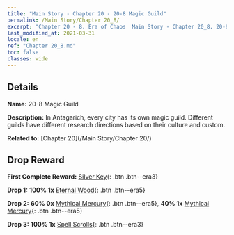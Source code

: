 ```yaml
---
title: "Main Story - Chapter 20 - 20-8 Magic Guild"
permalink: /Main Story/Chapter 20_8/
excerpt: "Chapter 20 - 8. Era of Chaos  Main Story - Chapter 20_8. 20-8 Magic Guild"
last_modified_at: 2021-03-31
locale: en
ref: "Chapter 20_8.md"
toc: false
classes: wide
---
```


## Details

 **Name:** 20-8 Magic Guild

 **Description:** In Antagarich, every city has its own magic guild. Different guilds have different research directions based on their culture and custom.

 **Related to:** [Chapter 20](/Main Story/Chapter 20/)

## Drop Reward

 **First Complete Reward:** [Silver Key](/Items/con_693/){: .btn .btn--era3}

 **Drop 1:** **100% 1x** [Eternal Wood](/Items/mat_69/){: .btn .btn--era5}

 **Drop 2:** **60% 0x** [Mythical Mercury](/Items/mat_63/){: .btn .btn--era5}, **40% 1x** [Mythical Mercury](/Items/mat_63/){: .btn .btn--era5}

 **Drop 3:** **100% 1x** [Spell Scrolls](/Items/con_694/){: .btn .btn--era3}

